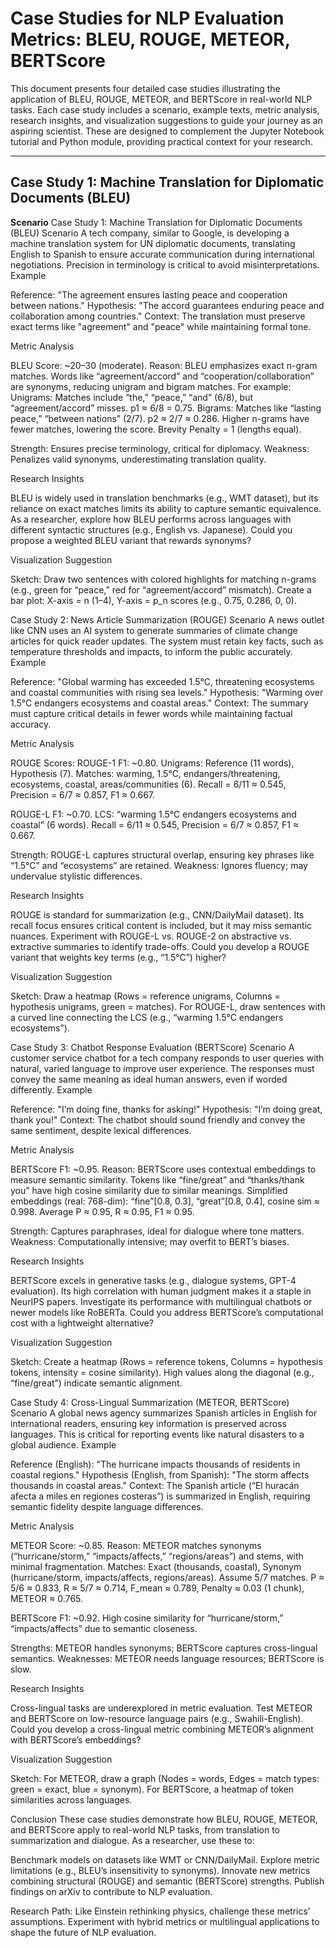 # Case Studies for NLP Evaluation Metrics: BLEU, ROUGE, METEOR, BERTScore

This document presents four detailed case studies illustrating the application of BLEU, ROUGE, METEOR, and BERTScore in real-world NLP tasks. Each case study includes a scenario, example texts, metric analysis, research insights, and visualization suggestions to guide your journey as an aspiring scientist. These are designed to complement the Jupyter Notebook tutorial and Python module, providing practical context for your research.

---

## Case Study 1: Machine Translation for Diplomatic Documents (**BLEU**)

**Scenario**
Case Study 1: Machine Translation for Diplomatic Documents (BLEU)
Scenario
A tech company, similar to Google, is developing a machine translation system for UN diplomatic documents, translating English to Spanish to ensure accurate communication during international negotiations. Precision in terminology is critical to avoid misinterpretations.
Example

Reference: "The agreement ensures lasting peace and cooperation between nations."
Hypothesis: "The accord guarantees enduring peace and collaboration among countries."
Context: The translation must preserve exact terms like "agreement" and "peace" while maintaining formal tone.

Metric Analysis

BLEU Score: ~20–30 (moderate).
Reason: BLEU emphasizes exact n-gram matches. Words like “agreement/accord” and “cooperation/collaboration” are synonyms, reducing unigram and bigram matches. For example:
Unigrams: Matches include “the,” “peace,” “and” (6/8), but “agreement/accord” misses. p1 ≈ 6/8 = 0.75.
Bigrams: Matches like “lasting peace,” “between nations” (2/7). p2 ≈ 2/7 ≈ 0.286.
Higher n-grams have fewer matches, lowering the score.
Brevity Penalty = 1 (lengths equal).

Strength: Ensures precise terminology, critical for diplomacy.
Weakness: Penalizes valid synonyms, underestimating translation quality.

Research Insights

BLEU is widely used in translation benchmarks (e.g., WMT dataset), but its reliance on exact matches limits its ability to capture semantic equivalence. As a researcher, explore how BLEU performs across languages with different syntactic structures (e.g., English vs. Japanese). Could you propose a weighted BLEU variant that rewards synonyms?

Visualization Suggestion

Sketch: Draw two sentences with colored highlights for matching n-grams (e.g., green for “peace,” red for “agreement/accord” mismatch). Create a bar plot: X-axis = n (1–4), Y-axis = p_n scores (e.g., 0.75, 0.286, 0, 0).

Case Study 2: News Article Summarization (ROUGE)
Scenario
A news outlet like CNN uses an AI system to generate summaries of climate change articles for quick reader updates. The system must retain key facts, such as temperature thresholds and impacts, to inform the public accurately.
Example

Reference: "Global warming has exceeded 1.5°C, threatening ecosystems and coastal communities with rising sea levels."
Hypothesis: "Warming over 1.5°C endangers ecosystems and coastal areas."
Context: The summary must capture critical details in fewer words while maintaining factual accuracy.

Metric Analysis

ROUGE Scores:
ROUGE-1 F1: ~0.80.
Unigrams: Reference (11 words), Hypothesis (7). Matches: warming, 1.5°C, endangers/threatening, ecosystems, coastal, areas/communities (6). Recall = 6/11 ≈ 0.545, Precision = 6/7 ≈ 0.857, F1 ≈ 0.667.

ROUGE-L F1: ~0.70.
LCS: “warming 1.5°C endangers ecosystems and coastal” (6 words). Recall = 6/11 ≈ 0.545, Precision = 6/7 ≈ 0.857, F1 ≈ 0.667.

Strength: ROUGE-L captures structural overlap, ensuring key phrases like “1.5°C” and “ecosystems” are retained.
Weakness: Ignores fluency; may undervalue stylistic differences.

Research Insights

ROUGE is standard for summarization (e.g., CNN/DailyMail dataset). Its recall focus ensures critical content is included, but it may miss semantic nuances. Experiment with ROUGE-L vs. ROUGE-2 on abstractive vs. extractive summaries to identify trade-offs. Could you develop a ROUGE variant that weights key terms (e.g., “1.5°C”) higher?

Visualization Suggestion

Sketch: Draw a heatmap (Rows = reference unigrams, Columns = hypothesis unigrams, green = matches). For ROUGE-L, draw sentences with a curved line connecting the LCS (e.g., “warming 1.5°C endangers ecosystems”).

Case Study 3: Chatbot Response Evaluation (BERTScore)
Scenario
A customer service chatbot for a tech company responds to user queries with natural, varied language to improve user experience. The responses must convey the same meaning as ideal human answers, even if worded differently.
Example

Reference: "I’m doing fine, thanks for asking!"
Hypothesis: "I’m doing great, thank you!"
Context: The chatbot should sound friendly and convey the same sentiment, despite lexical differences.

Metric Analysis

BERTScore F1: ~0.95.
Reason: BERTScore uses contextual embeddings to measure semantic similarity. Tokens like “fine/great” and “thanks/thank you” have high cosine similarity due to similar meanings.
Simplified embeddings (real: 768-dim): “fine”[0.8, 0.3], “great”[0.8, 0.4], cosine sim ≈ 0.998.
Average P ≈ 0.95, R ≈ 0.95, F1 ≈ 0.95.

Strength: Captures paraphrases, ideal for dialogue where tone matters.
Weakness: Computationally intensive; may overfit to BERT’s biases.

Research Insights

BERTScore excels in generative tasks (e.g., dialogue systems, GPT-4 evaluation). Its high correlation with human judgment makes it a staple in NeurIPS papers. Investigate its performance with multilingual chatbots or newer models like RoBERTa. Could you address BERTScore’s computational cost with a lightweight alternative?

Visualization Suggestion

Sketch: Create a heatmap (Rows = reference tokens, Columns = hypothesis tokens, intensity = cosine similarity). High values along the diagonal (e.g., “fine/great”) indicate semantic alignment.

Case Study 4: Cross-Lingual Summarization (METEOR, BERTScore)
Scenario
A global news agency summarizes Spanish articles in English for international readers, ensuring key information is preserved across languages. This is critical for reporting events like natural disasters to a global audience.
Example

Reference (English): "The hurricane impacts thousands of residents in coastal regions."
Hypothesis (English, from Spanish): "The storm affects thousands in coastal areas."
Context: The Spanish article (“El huracán afecta a miles en regiones costeras”) is summarized in English, requiring semantic fidelity despite language differences.

Metric Analysis

METEOR Score: ~0.85.
Reason: METEOR matches synonyms (“hurricane/storm,” “impacts/affects,” “regions/areas”) and stems, with minimal fragmentation.
Matches: Exact (thousands, coastal), Synonym (hurricane/storm, impacts/affects, regions/areas). Assume 5/7 matches.
P ≈ 5/6 ≈ 0.833, R ≈ 5/7 ≈ 0.714, F_mean ≈ 0.789, Penalty ≈ 0.03 (1 chunk), METEOR ≈ 0.765.

BERTScore F1: ~0.92.
High cosine similarity for “hurricane/storm,” “impacts/affects” due to semantic closeness.

Strengths: METEOR handles synonyms; BERTScore captures cross-lingual semantics.
Weaknesses: METEOR needs language resources; BERTScore is slow.

Research Insights

Cross-lingual tasks are underexplored in metric evaluation. Test METEOR and BERTScore on low-resource language pairs (e.g., Swahili-English). Could you develop a cross-lingual metric combining METEOR’s alignment with BERTScore’s embeddings?

Visualization Suggestion

Sketch: For METEOR, draw a graph (Nodes = words, Edges = match types: green = exact, blue = synonym). For BERTScore, a heatmap of token similarities across languages.

Conclusion
These case studies demonstrate how BLEU, ROUGE, METEOR, and BERTScore apply to real-world NLP tasks, from translation to summarization and dialogue. As a researcher, use these to:

Benchmark models on datasets like WMT or CNN/DailyMail.
Explore metric limitations (e.g., BLEU’s insensitivity to synonyms).
Innovate new metrics combining structural (ROUGE) and semantic (BERTScore) strengths.
Publish findings on arXiv to contribute to NLP evaluation.

Research Path: Like Einstein rethinking physics, challenge these metrics’ assumptions. Experiment with hybrid metrics or multilingual applications to shape the future of NLP evaluation.
